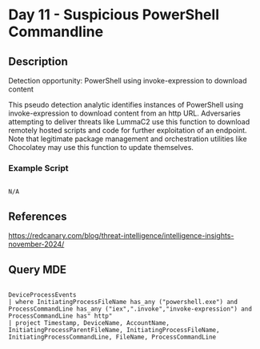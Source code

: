 
# Day 11 - Suspicious PowerShell Commandline

## Description
Detection opportunity: PowerShell using invoke-expression to download content

This pseudo detection analytic identifies instances of PowerShell using invoke-expression to download content from an http URL. Adversaries attempting to deliver threats like LummaC2 use this function to download remotely hosted scripts and code for further exploitation of an endpoint. Note that legitimate package management and orchestration utilities like Chocolatey may use this function to update themselves.

### Example Script

```

N/A

```

## References
https://redcanary.com/blog/threat-intelligence/intelligence-insights-november-2024/

## Query MDE

``` KQL

DeviceProcessEvents
| where InitiatingProcessFileName has_any ("powershell.exe") and ProcessCommandLine has_any ("iex",".invoke","invoke-expression") and ProcessCommandLine has" http" 
| project Timestamp, DeviceName, AccountName, InitiatingProcessParentFileName, InitiatingProcessFileName, InitiatingProcessCommandLine, FileName, ProcessCommandLine


```



